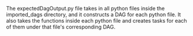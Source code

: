 The expectedDagOutput.py file takes in all python files inside the imported_dags directory,
and it constructs a DAG for each python file. It also takes the functions inside each python file
and creates tasks for each of them under that file's corresponding DAG. 
